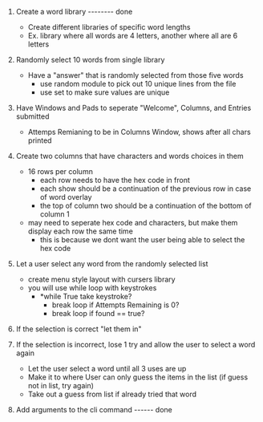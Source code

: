 1. Create a word library -------- done
    - Create different libraries of specific word lengths 
    - Ex. library where all words are 4 letters, another where all are 6 letters



2. Randomly select 10 words from single library
    - Have a "answer" that is randomly selected from those five words
        - use random module to pick out 10 unique lines from the file
        - use set to make sure values are unique

3. Have Windows and Pads to seperate "Welcome", Columns, and Entries submitted
    - Attemps Remianing to be in Columns Window, shows after all chars printed

4. Create two columns that have characters and words choices in them
    - 16 rows per column
        - each row needs to have the hex code in front
        - each show should be a continuation of the previous row in case of word overlay
        - the top of column two should be a continuation of the bottom of column 1
    - may need to seperate hex code and characters, but make them display each row the same time
        - this is because we dont want the user being able to select the hex code


5. Let a user select any word from the randomly selected list
    - create menu style layout with cursers library
    - you will use while loop with keystrokes
        - *while True take keystroke?
            - break loop if Attempts Remaining is 0?
            - break loop if found == true?


6. If the selection is correct "let them in"
7. If the selection is incorrect, lose 1 try and allow the user to select a word again
    - Let the user select a word until all 3 uses are up
    - Make it to where User can only guess the items in the list (if guess not in list, try again)
    - Take out a guess from list if already tried that word
    
8. Add arguments to the cli command ------ done